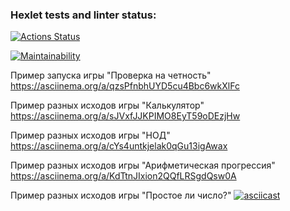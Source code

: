 ### Hexlet tests and linter status:

[![Actions Status](https://github.com/ArtyySz/frontend-project-44/actions/workflows/hexlet-check.yml/badge.svg)](https://github.com/ArtyySz/frontend-project-44/actions)

[![Maintainability](https://api.codeclimate.com/v1/badges/bd1fcf88b0d0d255ab27/maintainability)](https://codeclimate.com/github/ArtyySz/frontend-project-44/maintainability)

Пример запуска игры "Проверка на четность" https://asciinema.org/a/qzsPfnbhUYD5cu4Bbc6wkXlFc

Пример разных исходов игры "Калькулятор" https://asciinema.org/a/sJVxfJJKPIMO8EyT59oDEzjHw

Пример разных исходов игры "НОД" https://asciinema.org/a/cYs4untkjelak0qGu13igAwax

Пример разных исходов игры "Арифметическая прогрессия" https://asciinema.org/a/KdTtnJIxion2QQfLRSgdQsw0A

Пример разных исходов игры "Простое ли число?" [![asciicast](https://asciinema.org/a/ycJa2eQt7u1nvCEcDPcgDT2pS.svg)](https://asciinema.org/a/ycJa2eQt7u1nvCEcDPcgDT2pS)
